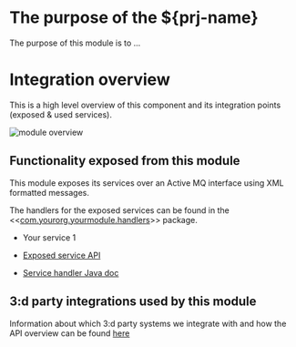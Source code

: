 # The purpose of the ${prj-name}

 The purpose of this module is to ...

# Integration overview

 This is a high level overview of this component and its integration points (exposed & used services).

![module overview](uml/example_comp_flow.png "module overview")

## Functionality exposed from this module
 
 This module exposes its services over an Active MQ interface using XML formatted messages.

 The handlers for the exposed services can be found in the <<[com.yourorg.yourmodule.handlers](./apidocs/com/yourorg/yourmodule/integrations/package-summary.html "com.yourorg.yourmodule.handlers")>> package.

  -	Your service 1

   - [Exposed service API](./exposed_api.html#Your_Service_1 "Exposed service API")

   - [Service handler Java doc](./apidocs/com/yourorg/yourmodule/services/YourService.html "Service handler Java doc")

## 3:d party integrations used by this module

 Information about which 3:d party systems we integrate with and how the API overview can be found [here](./integrations.html "here")  

